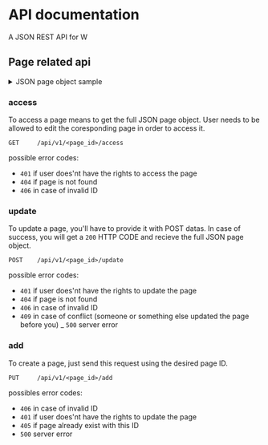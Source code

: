 API documentation
=================

A JSON REST API for W




Page related api
----------------




<details>
    <summary>JSON page object sample</summary>
    <pre>
        <code>
{
    "id": "garden",
    "title": "A nice Garden !!",
    "description": "With a lot of snails",
    "lang": "en",
    "tag": [
        "place", "green"
    ],
    "date": "2022-03-20T20:47:00+0100",
    "datecreation": "2022-03-20T20:47:18+0100",
    "datemodif": "2022-05-29T14:59:58+0200",
    "daterender": "2022-05-14T16:42:49+0200",
    "css": "",
    "javascript": "",
    "body": "%HEADER%\r\n\r\n%NAV%\r\n\r\n%ASIDE%\r\n\r\n%MAIN%\r\n\r\n%FOOTER%",
    "header": "",
    "main": "# Welcome to my Garden !!",
    "nav": "",
    "aside": "",
    "footer": "",
    "externalcss": [],
    "customhead": "",
    "secure": 1,        // can be 0 is public, 1 is private, 2 is not published
    "interface": "main",
    "linkto": [],
    "templatebody": "",
    "templatecss": "",
    "templatejavascript": "",
    "templateoptions": [
        "thumbnail",
        "recursivecss",
        "externalcss",
        "favicon",
        "externaljavascript"
    ],
    "favicon": "",
    "thumbnail": "",
    "authors": [
        "cindy",
        "vincent"
    ],
    "invites": [],
    "readers": [],
    "affcount": 1,
    "visitcount": 0,
    "editcount": 3,
    "editby": [],
    "sleep": 0,
    "redirection": "",
    "refresh": 0,
    "password": null
}
        </code>
    </pre>
</details>


### access

To access a page means to get the full JSON page object. User needs to be allowed to edit the coresponding page in order to access it.

    GET     /api/v1/<page_id>/access

possible error codes:

- `401` if user does'nt have the rights to access the page
- `404` if page is not found
- `406` in case of invalid ID

### update

To update a page, you'll have to provide it with POST datas.
In case of success, you will get a `200` HTTP CODE and recieve the full JSON page object.

    POST    /api/v1/<page_id>/update

possible error codes:

- `401` if user does'nt have the rights to update the page
- `404` if page is not found
- `406` in case of invalid ID
- `409` in case of conflict (someone or something else updated the page before you)
_ `500` server error



### add

To create a page, just send this request using the desired page ID.

    PUT     /api/v1/<page_id>/add

possibles error codes:

- `406` in case of invalid ID
- `401` if user does'nt have the rights to update the page
- `405` if page already exist with this ID
- `500` server error
